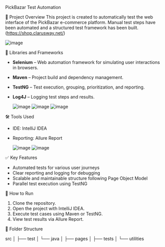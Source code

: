  PickBazar Test Automation

 📌 Project Overview
This project is created to automatically test the web interface of the PickBazar e-commerce platform. Manual test steps have been automated and a structured test framework has been built. (https://shop.clarusway.net/)

![image](https://github.com/user-attachments/assets/ad2c9a70-0991-4321-9e8b-08db37cf4f70)


 🧰 Libraries and Frameworks

- **Selenium** – Web automation framework for simulating user interactions in browsers.
- **Maven** – Project build and dependency management.
- **TestNG** – Test execution, grouping, prioritization, and reporting.
- **Log4J** – Logging test steps and results.

  ![image](https://github.com/user-attachments/assets/152d94c5-dc30-4c41-9c7c-0276013e5ade)
  ![image](https://github.com/user-attachments/assets/3f8968e9-083a-4703-81db-2a12841feaf7)
  ![image](https://github.com/user-attachments/assets/4de2650d-16c6-450d-84f1-630393e11434)


 🛠 Tools Used

- IDE: IntelliJ IDEA
- Reporting: Allure Report

  ![image](https://github.com/user-attachments/assets/19cebbf7-7b99-489f-9899-d772c50636a9)
  ![image](https://github.com/user-attachments/assets/d68c2dfb-7f08-414a-9d33-dd3cd70373bb)

 ✅ Key Features

- Automated tests for various user journeys
- Clear reporting and logging for debugging
- Scalable and maintainable structure following Page Object Model
- Parallel test execution using TestNG

 🚀 How to Run

1. Clone the repository.
2. Open the project with IntelliJ IDEA.
3. Execute test cases using Maven or TestNG.
4. View test results via Allure Report.

 📄 Folder Structure

src
│
├── test
│ └── java
│ ├── pages
│ ├── tests 
│ └── utilities 






